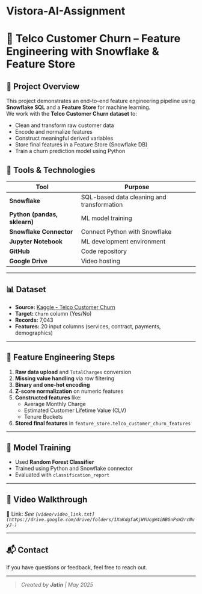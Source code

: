 # Vistora-AI-Assignment
# 🧠 Telco Customer Churn – Feature Engineering with Snowflake & Feature Store

## 📌 Project Overview
This project demonstrates an end-to-end feature engineering pipeline using **Snowflake SQL** and a **Feature Store** for machine learning.  
We work with the **Telco Customer Churn dataset** to:
- Clean and transform raw customer data
- Encode and normalize features
- Construct meaningful derived variables
- Store final features in a Feature Store (Snowflake DB)
- Train a churn prediction model using Python

## 🧪 Tools & Technologies

| Tool       | Purpose                           |
|------------|-----------------------------------|
| **Snowflake** | SQL-based data cleaning and transformation |
| **Python (pandas, sklearn)** | ML model training |
| **Snowflake Connector** | Connect Python with Snowflake |
| **Jupyter Notebook** | ML development environment |
| **GitHub** | Code repository |
| **Google Drive** | Video hosting |

---

## 📊 Dataset

- **Source:** [Kaggle - Telco Customer Churn](https://www.kaggle.com/blastchar/telco-customer-churn)
- **Target:** `Churn` column (Yes/No)
- **Records:** 7,043
- **Features:** 20 input columns (services, contract, payments, demographics)

---

## 🧠 Feature Engineering Steps

1. **Raw data upload** and `TotalCharges` conversion
2. **Missing value handling** via row filtering
3. **Binary and one-hot encoding**
4. **Z-score normalization** on numeric features
5. **Constructed features** like:
   - Average Monthly Charge
   - Estimated Customer Lifetime Value (CLV)
   - Tenure Buckets
6. **Stored final features** in `feature_store.telco_customer_churn_features`

---

## 🤖 Model Training

- Used **Random Forest Classifier**
- Trained using Python and Snowflake connector
- Evaluated with `classification_report`

---

## 🎥 Video Walkthrough

📎 Link: _See `[video/video_link.txt](https://drive.google.com/drive/folders/1XaKdgfaKjWYUcgW4iNBGnPsW2rcNvyJ-)`_

---

## 📬 Contact

If you have questions or feedback, feel free to reach out.

---

> _Created by **Jatin** | May 2025_


